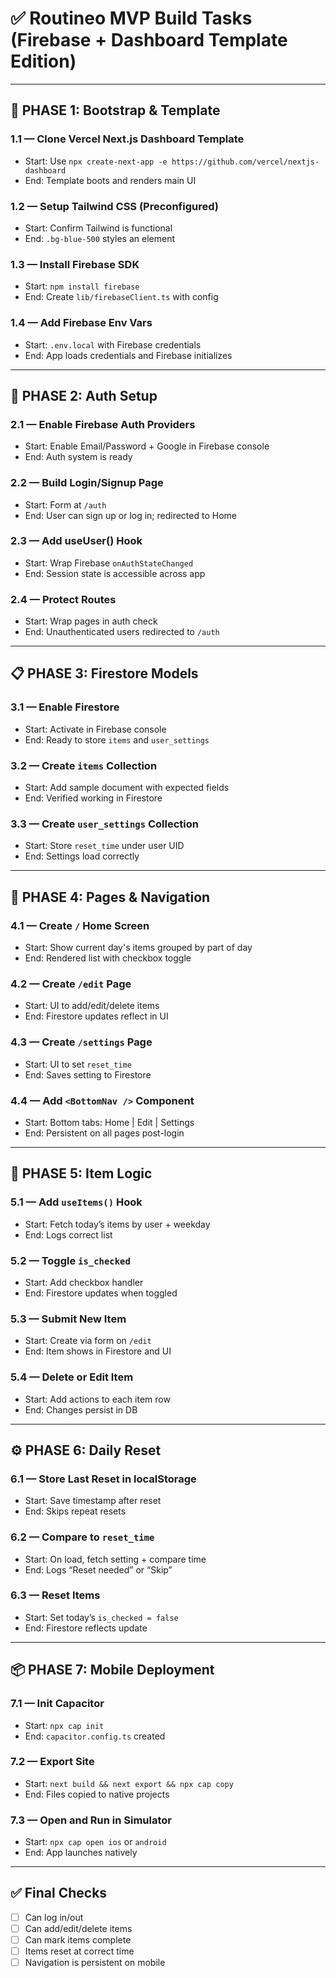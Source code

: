 # ✅ Routineo MVP Build Tasks (Firebase + Dashboard Template Edition)

---

## 🚀 PHASE 1: Bootstrap & Template

### 1.1 — Clone Vercel Next.js Dashboard Template
- Start: Use `npx create-next-app -e https://github.com/vercel/nextjs-dashboard`
- End: Template boots and renders main UI

### 1.2 — Setup Tailwind CSS (Preconfigured)
- Start: Confirm Tailwind is functional
- End: `.bg-blue-500` styles an element

### 1.3 — Install Firebase SDK
- Start: `npm install firebase`
- End: Create `lib/firebaseClient.ts` with config

### 1.4 — Add Firebase Env Vars
- Start: `.env.local` with Firebase credentials
- End: App loads credentials and Firebase initializes

---

## 🔐 PHASE 2: Auth Setup

### 2.1 — Enable Firebase Auth Providers
- Start: Enable Email/Password + Google in Firebase console
- End: Auth system is ready

### 2.2 — Build Login/Signup Page
- Start: Form at `/auth`
- End: User can sign up or log in; redirected to Home

### 2.3 — Add useUser() Hook
- Start: Wrap Firebase `onAuthStateChanged`
- End: Session state is accessible across app

### 2.4 — Protect Routes
- Start: Wrap pages in auth check
- End: Unauthenticated users redirected to `/auth`

---

## 📋 PHASE 3: Firestore Models

### 3.1 — Enable Firestore
- Start: Activate in Firebase console
- End: Ready to store `items` and `user_settings`

### 3.2 — Create `items` Collection
- Start: Add sample document with expected fields
- End: Verified working in Firestore

### 3.3 — Create `user_settings` Collection
- Start: Store `reset_time` under user UID
- End: Settings load correctly

---

## 📄 PHASE 4: Pages & Navigation

### 4.1 — Create `/` Home Screen
- Start: Show current day's items grouped by part of day
- End: Rendered list with checkbox toggle

### 4.2 — Create `/edit` Page
- Start: UI to add/edit/delete items
- End: Firestore updates reflect in UI

### 4.3 — Create `/settings` Page
- Start: UI to set `reset_time`
- End: Saves setting to Firestore

### 4.4 — Add `<BottomNav />` Component
- Start: Bottom tabs: Home | Edit | Settings
- End: Persistent on all pages post-login

---

## 🧱 PHASE 5: Item Logic

### 5.1 — Add `useItems()` Hook
- Start: Fetch today’s items by user + weekday
- End: Logs correct list

### 5.2 — Toggle `is_checked`
- Start: Add checkbox handler
- End: Firestore updates when toggled

### 5.3 — Submit New Item
- Start: Create via form on `/edit`
- End: Item shows in Firestore and UI

### 5.4 — Delete or Edit Item
- Start: Add actions to each item row
- End: Changes persist in DB

---

## ⚙️ PHASE 6: Daily Reset

### 6.1 — Store Last Reset in localStorage
- Start: Save timestamp after reset
- End: Skips repeat resets

### 6.2 — Compare to `reset_time`
- Start: On load, fetch setting + compare time
- End: Logs “Reset needed” or “Skip”

### 6.3 — Reset Items
- Start: Set today’s `is_checked = false`
- End: Firestore reflects update

---

## 📦 PHASE 7: Mobile Deployment

### 7.1 — Init Capacitor
- Start: `npx cap init`
- End: `capacitor.config.ts` created

### 7.2 — Export Site
- Start: `next build && next export && npx cap copy`
- End: Files copied to native projects

### 7.3 — Open and Run in Simulator
- Start: `npx cap open ios` or `android`
- End: App launches natively

---

## ✅ Final Checks

- [ ] Can log in/out
- [ ] Can add/edit/delete items
- [ ] Can mark items complete
- [ ] Items reset at correct time
- [ ] Navigation is persistent on mobile
